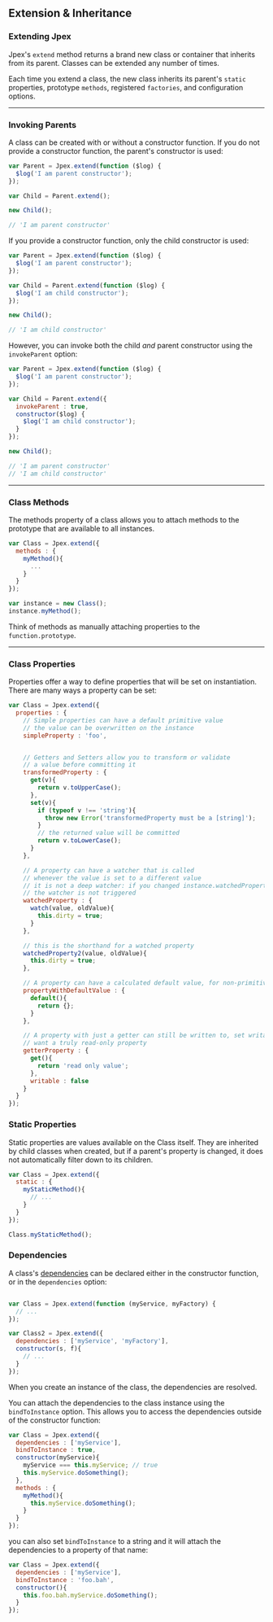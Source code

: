 ## Extension & Inheritance

### Extending Jpex
Jpex's `extend` method returns a brand new class or container that inherits from its parent. Classes can be extended any number of times.

Each time you extend a class, the new class inherits its parent's `static` properties, prototype `methods`, registered `factories`, and configuration options.

------

### Invoking Parents
A class can be created with or without a constructor function. If you do not provide a constructor function, the parent's constructor is used:
```javascript
var Parent = Jpex.extend(function ($log) {
  $log('I am parent constructor');
});

var Child = Parent.extend();

new Child();

// 'I am parent constructor'
```
If you provide a constructor function, only the child constructor is used:
```javascript
var Parent = Jpex.extend(function ($log) {
  $log('I am parent constructor');
});

var Child = Parent.extend(function ($log) {
  $log('I am child constructor');
});

new Child();

// 'I am child constructor'
```
However, you can invoke both the child *and* parent constructor using the `invokeParent` option:
```javascript
var Parent = Jpex.extend(function ($log) {
  $log('I am parent constructor');
});

var Child = Parent.extend({
  invokeParent : true,
  constructor($log) {
    $log('I am child constructor');
  }
});

new Child();

// 'I am parent constructor'
// 'I am child constructor'
```

------

### Class Methods
The methods property of a class allows you to attach methods to the prototype that are available to all instances.
```javascript
var Class = Jpex.extend({
  methods : {
    myMethod(){
      ...
    }
  }
});

var instance = new Class();
instance.myMethod();
```
Think of methods as manually attaching properties to the `function.prototype`.

------

### Class Properties
Properties offer a way to define properties that will be set on instantiation. There are many ways a property can be set:
```javascript
var Class = Jpex.extend({
  properties : {
    // Simple properties can have a default primitive value
    // the value can be overwritten on the instance
    simpleProperty : 'foo',


    // Getters and Setters allow you to transform or validate
    // a value before committing it
    transformedProperty : {
      get(v){
        return v.toUpperCase();
      },
      set(v){
        if (typeof v !== 'string'){
          throw new Error('transformedProperty must be a [string]');
        }
        // the returned value will be committed
        return v.toLowerCase();
      }
    },

    // A property can have a watcher that is called
    // whenever the value is set to a different value
    // it is not a deep watcher: if you changed instance.watchedProperty.subProperty,
    // the watcher is not triggered
    watchedProperty : {
      watch(value, oldValue){
        this.dirty = true;
      }
    },

    // this is the shorthand for a watched property
    watchedProperty2(value, oldValue){
      this.dirty = true;
    },

    // A property can have a calculated default value, for non-primitives like Objects
    propertyWithDefaultValue : {
      default(){
        return {};
      }
    },

    // A property with just a getter can still be written to, set writable to false if you
    // want a truly read-only property
    getterProperty : {
      get(){
        return 'read only value';
      },
      writable : false
    }
  }
});
```

### Static Properties
Static properties are values available on the Class itself. They are inherited by child classes when created, but if a parent's property is changed, it does not automatically filter down to its children.  
```javascript
var Class = Jpex.extend({
  static : {
    myStaticMethod(){
      // ...
    }
  }
});

Class.myStaticMethod();
```

### Dependencies
A class's [dependencies](/guide/dependencies) can be declared either in the constructor function, or in the `dependencies` option:
```javascript

var Class = Jpex.extend(function (myService, myFactory) {
  // ...
});

var Class2 = Jpex.extend({
  dependencies : ['myService', 'myFactory'],
  constructor(s, f){
    // ...
  }
});
```
When you create an instance of the class, the dependencies are resolved.

You can attach the dependencies to the class instance using the `bindToInstance` option. This allows you to access the dependencies outside of the constructor function:
```javascript
var Class = Jpex.extend({
  dependencies : ['myService'],
  bindToInstance : true,
  constructor(myService){
    myService === this.myService; // true
    this.myService.doSomething();
  },
  methods : {
    myMethod(){
      this.myService.doSomething();
    }
  }
});
```
you can also set `bindToInstance` to a string and it will attach the dependencies to a property of that name:
```javascript
var Class = Jpex.extend({
  dependencies : ['myService'],
  bindToInstance : 'foo.bah',
  constructor(){
    this.foo.bah.myService.doSomething();
  }
});
```
